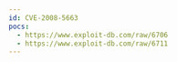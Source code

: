 ```yaml
---
id: CVE-2008-5663
pocs:
  - https://www.exploit-db.com/raw/6706
  - https://www.exploit-db.com/raw/6711
---
```

